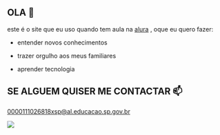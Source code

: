 ## OLA 🤡

este é o site que eu uso quando tem aula na [alura](https://www.alura.com.br) , oque eu quero fazer:

 - entender novos conhecimentos 
 
 - trazer orgulho aos meus familiares 
 
 - aprender tecnologia 


## SE ALGUEM QUISER ME CONTACTAR 📫

0000111026818xsp@al.educacao.sp.gov.br


![](https://media1.tenor.com/m/RlqJcv2pJAAAAAAC/steve-harvey-drinking-steve-harvey.gif)

